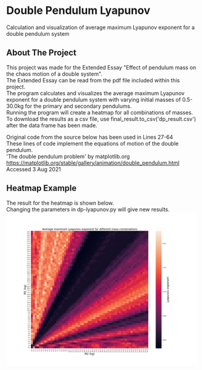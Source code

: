 # Double Pendulum Lyapunov
Calculation and visualization of average maximum Lyapunov exponent for a double pendulum system

<!-- ABOUT THE PROJECT -->
## About The Project

This project was made for the Extended Essay "Effect of pendulum mass on the chaos motion of a double system". \
The Extended Essay can be read from the pdf file included within this project. \
The program calculates and visualizes the average maximum Lyapunov exponent for a double pendulum system with varying initial masses of 0.5-30.0kg for the primary and secondary pendulums. \
Running the program will create a heatmap for all combinations of masses. To download the results as a csv file, use final_result.to_csv('dp_result.csv') after the data frame has been made.

Original code from the source below has been used in Lines 27-64 \
These lines of code implement the equations of motion of the double pendulum. \
'The double pendulum problem' by matplotlib.org \
https://matplotlib.org/stable/gallery/animation/double_pendulum.html \
Accessed 3 Aug 2021

<!-- ABOUT THE PROJECT -->
## Heatmap Example

The result for the heatmap is shown below. \
Changing the parameters in dp-lyapunov.py will give new results.
![alt text](https://github.com/shinben0327/Double-Pendulum-Lyapunov/blob/main/final_result.png?raw=true)
